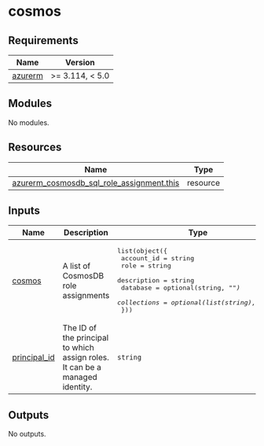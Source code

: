 # cosmos

<!-- BEGIN_TF_DOCS -->
## Requirements

| Name | Version |
|------|---------|
| <a name="requirement_azurerm"></a> [azurerm](#requirement\_azurerm) | >= 3.114, < 5.0 |

## Modules

No modules.

## Resources

| Name | Type |
|------|------|
| [azurerm_cosmosdb_sql_role_assignment.this](https://registry.terraform.io/providers/hashicorp/azurerm/latest/docs/resources/cosmosdb_sql_role_assignment) | resource |

## Inputs

| Name | Description | Type | Default | Required |
|------|-------------|------|---------|:--------:|
| <a name="input_cosmos"></a> [cosmos](#input\_cosmos) | A list of CosmosDB role assignments | <pre>list(object({<br/>    account_id  = string<br/>    role        = string<br/>    description = string<br/>    database    = optional(string, "*")<br/>    collections = optional(list(string), ["*"])<br/>  }))</pre> | `[]` | no |
| <a name="input_principal_id"></a> [principal\_id](#input\_principal\_id) | The ID of the principal to which assign roles. It can be a managed identity. | `string` | n/a | yes |

## Outputs

No outputs.
<!-- END_TF_DOCS -->
